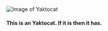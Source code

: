 ![Image of Yaktocat](https://octodex.github.com/images/yaktocat.png)

<h4>This is an Yaktocat. If it is then it has.</h4>
